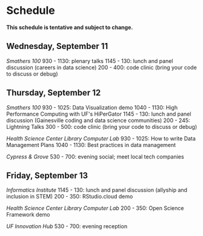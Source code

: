 # Schedule

**This schedule is tentative and subject to change.**

## Wednesday, September 11

*Smathers 100*
930 - 1130: plenary talks
1145 - 130: lunch and panel discussion (careers in data science)
200 - 400: code clinic (bring your code to discuss or debug)

## Thursday, September 12

*Smathers 100*
930 - 1025: Data Visualization demo
1040 - 1130: High Performance Computing with UF's HiPerGator
1145 - 130: lunch and panel discussion (Gainesville coding and data science communities)
200 - 245: Lightning Talks
300 - 500: code clinic (bring your code to discuss or debug)

*Health Science Center Library Computer Lab*
930 - 1025: How to write Data Management Plans
1040 - 1130: Best practices in data management

*Cypress & Grove*
530 - 700: evening social; meet local tech companies

## Friday, September 13

*Informatics Institute*
1145 - 130: lunch and panel discussion (allyship and inclusion in STEM)
200 - 350: RStudio.cloud demo

*Health Science Center Library Computer Lab*
200 - 350: Open Science Framework demo

*UF Innovation Hub*
530 - 700: evening reception